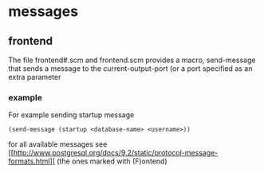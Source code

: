 # messages

## frontend
The file frontend#.scm and frontend.scm provides a macro, send-message
that sends a message to the current-output-port (or a port specified as
an extra parameter 

### example
For example sending startup message 

    (send-message (startup <database-name> <username>))

for all available messages see 
[[http://www.postgresql.org/docs/9.2/static/protocol-message-formats.html]]
(the ones marked with (F)ontend)
